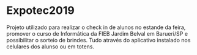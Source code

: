 # Expotec2019
Projeto utilizado para realizar o check in de alunos no estande da feira, promover o curso de Informática da FIEB Jardim Belval em Barueri/SP e possibilitar o sorteio de brindes.
Tudo através do aplicativo instalado nos celulares dos alunso ou em totens.
